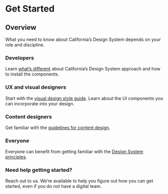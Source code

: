 # Get Started

## Overview

What you need to know about California’s Design System depends on your role and discipline. 

### Developers

Learn [what’s different](/technical-approach/) about California’s Design System approach and how to install the components.

### UX and visual designers

Start with the [visual design style guide](/style/design/). Learn about the UI components you can incorporate into your design.

### Content designers

Get familiar with the [guidelines for content design](/style/content/). 

### Everyone

Everyone can benefit from getting familiar with the [Design System principles](/principles/). 

### Need help getting started?

Reach out to us. We’re available to help you figure out how you can get started, even if you do not have a digital team.
